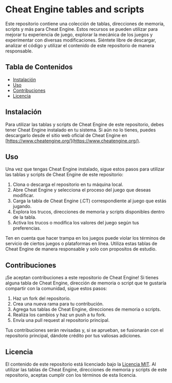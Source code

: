 # Cheat Engine tables and scripts

Este repositorio contiene una colección de tablas, direcciones de memoria, scripts y más para Cheat Engine. Estos recursos se pueden utilizar para mejorar tu experiencia de juego, explorar la mecánica de los juegos y experimentar con diversas modificaciones. Siéntete libre de descargar, analizar el código y utilizar el contenido de este repositorio de manera responsable.

## Tabla de Contenidos

- [Instalación](#instalación)
- [Uso](#uso)
- [Contribuciones](#contribuciones)
- [Licencia](#licencia)

## Instalación

Para utilizar las tablas y scripts de Cheat Engine de este repositorio, debes tener Cheat Engine instalado en tu sistema. Si aún no lo tienes, puedes descargarlo desde el sitio web oficial de Cheat Engine en [https://www.cheatengine.org/](https://www.cheatengine.org/).

## Uso

Una vez que tengas Cheat Engine instalado, sigue estos pasos para utilizar las tablas y scripts de Cheat Engine de este repositorio:

1. Clona o descarga el repositorio en tu máquina local.
2. Abre Cheat Engine y selecciona el proceso del juego que deseas modificar.
3. Carga la tabla de Cheat Engine (.CT) correspondiente al juego que estás jugando.
4. Explora los trucos, direcciones de memoria y scripts disponibles dentro de la tabla.
5. Activa los trucos o modifica los valores del juego según tus preferencias.

Ten en cuenta que hacer trampa en los juegos puede violar los términos de servicio de ciertos juegos o plataformas en línea. Utiliza estas tablas de Cheat Engine de manera responsable y solo con propositos de estudio.

## Contribuciones

¡Se aceptan contribuciones a este repositorio de Cheat Engine! Si tienes alguna tabla de Cheat Engine, dirección de memoria o script que te gustaría compartir con la comunidad, sigue estos pasos:

1. Haz un fork del repositorio.
2. Crea una nueva rama para tu contribución.
3. Agrega tus tablas de Cheat Engine, direcciones de memoria o scripts.
4. Realiza los cambios y haz un push a tu fork.
5. Envía una pull request al repositorio principal.

Tus contribuciones serán revisadas y, si se aprueban, se fusionarán con el repositorio principal, dándote crédito por tus valiosas adiciones.

## Licencia

El contenido de este repositorio está licenciado bajo la [Licencia MIT](https://opensource.org/licenses/MIT). Al utilizar las tablas de Cheat Engine, direcciones de memoria y scripts de este repositorio, aceptas cumplir con los términos de esta licencia.
